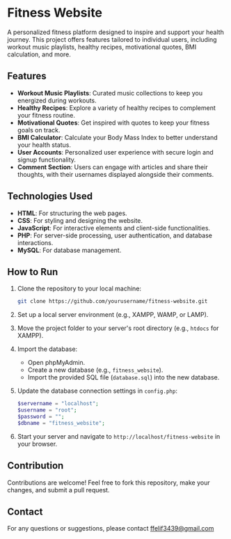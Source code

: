 # Fitness Website

A personalized fitness platform designed to inspire and support your health journey. This project offers features tailored to individual users, including workout music playlists, healthy recipes, motivational quotes, BMI calculation, and more.

## Features

- **Workout Music Playlists**: Curated music collections to keep you energized during workouts.
- **Healthy Recipes**: Explore a variety of healthy recipes to complement your fitness routine.
- **Motivational Quotes**: Get inspired with quotes to keep your fitness goals on track.
- **BMI Calculator**: Calculate your Body Mass Index to better understand your health status.
- **User Accounts**: Personalized user experience with secure login and signup functionality.
- **Comment Section**: Users can engage with articles and share their thoughts, with their usernames displayed alongside their comments.

## Technologies Used

- **HTML**: For structuring the web pages.
- **CSS**: For styling and designing the website.
- **JavaScript**: For interactive elements and client-side functionalities.
- **PHP**: For server-side processing, user authentication, and database interactions.
- **MySQL**: For database management.

## How to Run

1. Clone the repository to your local machine:
   ```bash
   git clone https://github.com/yourusername/fitness-website.git
   ```

2. Set up a local server environment (e.g., XAMPP, WAMP, or LAMP).

3. Move the project folder to your server's root directory (e.g., `htdocs` for XAMPP).

4. Import the database:
   - Open phpMyAdmin.
   - Create a new database (e.g., `fitness_website`).
   - Import the provided SQL file (`database.sql`) into the new database.

5. Update the database connection settings in `config.php`:
   ```php
   $servername = "localhost";
   $username = "root";
   $password = "";
   $dbname = "fitness_website";
   ```

6. Start your server and navigate to `http://localhost/fitness-website` in your browser.


## Contribution

Contributions are welcome! Feel free to fork this repository, make your changes, and submit a pull request.

## Contact

For any questions or suggestions, please contact ffelif3439@gmail.com

